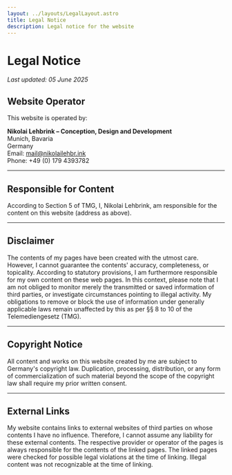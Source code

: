 ```yaml
---
layout: ../layouts/LegalLayout.astro
title: Legal Notice
description: Legal notice for the website
---
```


# Legal Notice

_Last updated: 05 June 2025_

## Website Operator

This website is operated by:

**Nikolai Lehbrink – Conception, Design and Development**  
Munich, Bavaria  
Germany  
Email: [mail@nikolailehbr.ink](mailto:mail@nikolailehbr.ink)  
Phone: +49 (0) 179 4393782

---

## Responsible for Content

According to Section 5 of TMG, I, Nikolai Lehbrink, am responsible for the content on this website (address as above).

---

## Disclaimer

The contents of my pages have been created with the utmost care. However, I cannot guarantee the contents' accuracy, completeness, or topicality. According to statutory provisions, I am furthermore responsible for my own content on these web pages. In this context, please note that I am not obliged to monitor merely the transmitted or saved information of third parties, or investigate circumstances pointing to illegal activity. My obligations to remove or block the use of information under generally applicable laws remain unaffected by this as per §§ 8 to 10 of the Telemediengesetz (TMG).

---

## Copyright Notice

All content and works on this website created by me are subject to Germany's copyright law. Duplication, processing, distribution, or any form of commercialization of such material beyond the scope of the copyright law shall require my prior written consent.

---

## External Links

My website contains links to external websites of third parties on whose contents I have no influence. Therefore, I cannot assume any liability for these external contents. The respective provider or operator of the pages is always responsible for the contents of the linked pages. The linked pages were checked for possible legal violations at the time of linking. Illegal content was not recognizable at the time of linking.
